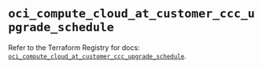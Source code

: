 # `oci_compute_cloud_at_customer_ccc_upgrade_schedule`

Refer to the Terraform Registry for docs: [`oci_compute_cloud_at_customer_ccc_upgrade_schedule`](https://registry.terraform.io/providers/oracle/oci/6.37.0/docs/resources/compute_cloud_at_customer_ccc_upgrade_schedule).
